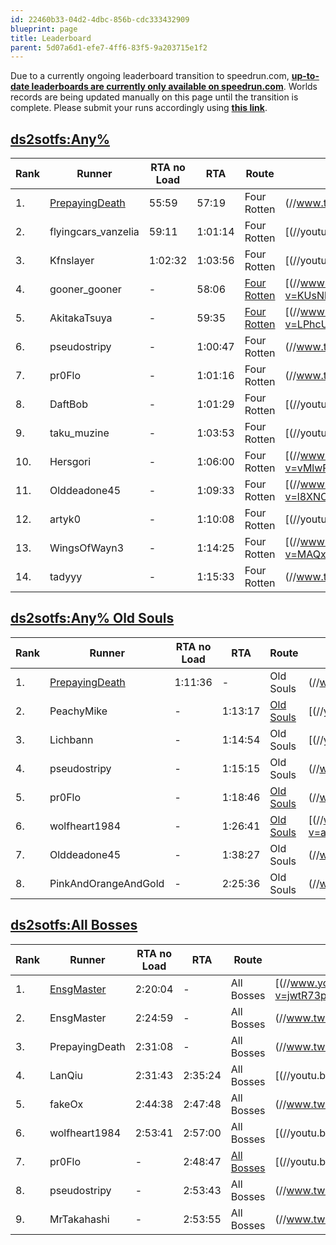 ```yaml
---
id: 22460b33-04d2-4dbc-856b-cdc333432909
blueprint: page
title: Leaderboard
parent: 5d07a6d1-efe7-4ff6-83f5-9a203715e1f2
---
```

Due to a currently ongoing leaderboard transition to speedrun.com, **[up-to-date leaderboards are currently only available on speedrun.com](//www.speedrun.com/souls)**. Worlds records are being updated manually on this page until the transition is complete. Please submit your runs accordingly using **[this link](/run-submission)**.

## [ds2sotfs:Any%](/ds2sotfs/any)

| Rank | Runner                                       | RTA no Load | RTA     | Route                                        | VOD                                                                                                                                  |
| ---- | -------------------------------------------- | ----------- | ------- | -------------------------------------------- | ------------------------------------------------------------------------------------------------------------------------------------ |
| 1.   | [PrepayingDeath](//twitch.tv/PrepayingDeath) | 55:59       | 57:19   | Four Rotten                                  | (//www.twitch.tv/videos/367015073)                   |
| 2.   | flyingcars_vanzelia                          | 59:11       | 1:01:14 | Four Rotten                                  | [(//youtu.be/eHp4KCcSRzI)                |
| 3.   | Kfnslayer                                    | 1:02:32     | 1:03:56 | Four Rotten                                  | [(//youtu.be/QDpZletYbl0)                |
| 4.   | gooner_gooner                                | -           | 58:06   | [Four Rotten](//pastebin.com/tPZ8Vmd1)       | [(//www.youtube.com/watch?v=KUsNkxlRxfg) |
| 5.   | AkitakaTsuya                                 | -           | 59:35   | [Four Rotten](//pastebin.com/u/AkitakaTsuya) | [(//www.youtube.com/watch?v=LPhcUvcgCww) |
| 6.   | pseudostripy                                 | -           | 1:00:47 | Four Rotten                                  | (//www.twitch.tv/videos/43752723)                    |
| 7.   | pr0Flo                                       | -           | 1:01:16 | Four Rotten                                  | (//www.twitch.tv/pr0flo/v/5995860)                   |
| 8.   | DaftBob                                      | -           | 1:01:29 | Four Rotten                                  | [(//youtu.be/Y9O3U7dWtbo)                |
| 9.   | taku_muzine                                  | -           | 1:03:53 | Four Rotten                                  | [(//youtu.be/WDRsUoLefvk)                |
| 10.  | Hersgori                                     | -           | 1:06:00 | Four Rotten                                  | [(//www.youtube.com/watch?v=vMlwPjU6CA0) |
| 11.  | Olddeadone45                                 | -           | 1:09:33 | Four Rotten                                  | [(//www.youtube.com/watch?v=l8XNOX-VGhI) |
| 12.  | artyk0                                       | -           | 1:10:08 | Four Rotten                                  | [(//youtu.be/8dEwBQZEzxI)                |
| 13.  | WingsOfWayn3                                 | -           | 1:14:25 | Four Rotten                                  | [(//www.youtube.com/watch?v=MAQxqz-rTWE) |
| 14.  | tadyyy                                       | -           | 1:15:33 | Four Rotten                                  | (//www.twitch.tv/tadyyy/v/27975307)                  |

## [ds2sotfs:Any% Old Souls](/ds2sotfs/any-old-souls)

| Rank | Runner                                       | RTA no Load | RTA     | Route                                | VOD                                                                                                                                  |
| ---- | -------------------------------------------- | ----------- | ------- | ------------------------------------ | ------------------------------------------------------------------------------------------------------------------------------------ |
| 1.   | [PrepayingDeath](//twitch.tv/PrepayingDeath) | 1:11:36     | -       | Old Souls                            | (//www.twitch.tv/videos/220146208)                   |
| 2.   | PeachyMike                                   | -           | 1:13:17 | [Old Souls](//pastebin.com/UEj96q01) | [(//youtu.be/bIVqjQGO75w)                |
| 3.   | Lichbann                                     | -           | 1:14:54 | Old Souls                            | [(//youtu.be/_aeIa3bCQK8)                |
| 4.   | pseudostripy                                 | -           | 1:15:15 | Old Souls                            | (//www.twitch.tv/pseudostripy/v/33238425)            |
| 5.   | pr0Flo                                       | -           | 1:18:46 | [Old Souls](//pastebin.com/ptbhQ8ZU) | (//www.twitch.tv/pr0flo/v/6386442)                   |
| 6.   | wolfheart1984                                | -           | 1:26:41 | [Old Souls](//pastebin.com/0NZaY1W1) | [(//www.youtube.com/watch?v=a3qXsJeFQ78) |
| 7.   | Olddeadone45                                 | -           | 1:38:27 | Old Souls                            | (//www.twitch.tv/olddeadone45/v/24442150)            |
| 8.   | PinkAndOrangeAndGold                         | -           | 2:25:36 | Old Souls                            | (//www.twitch.tv/videos/44445207)                    |

## [ds2sotfs:All Bosses](/ds2sotfs/all-bosses)

| Rank | Runner                                   | RTA no Load | RTA     | Route                                 | VOD                                                                                                                                  |
| ---- | ---------------------------------------- | ----------- | ------- | ------------------------------------- | ------------------------------------------------------------------------------------------------------------------------------------ |
| 1.   | [EnsgMaster](//www.twitch.tv/ensgmaster) | 2:20:04     | -       | All Bosses                            | [(//www.youtube.com/watch?v=jwtR73pD4PM) |
| 2.   | EnsgMaster                               | 2:24:59     | -       | All Bosses                            | (//www.twitch.tv/videos/222192759)                   |
| 3.   | PrepayingDeath                           | 2:31:08     | -       | All Bosses                            | (//www.twitch.tv/videos/219546848)                   |
| 4.   | LanQiu                                   | 2:31:43     | 2:35:24 | All Bosses                            | [(//youtu.be/80DCCUBkz1Y)                |
| 5.   | fakeOx                                   | 2:44:38     | 2:47:48 | All Bosses                            | (//www.twitch.tv/fakeox/v/106906856)                 |
| 6.   | wolfheart1984                            | 2:53:41     | 2:57:00 | All Bosses                            | [(//youtu.be/otZyxEtk9Fg)                |
| 7.   | pr0Flo                                   | -           | 2:48:47 | [All Bosses](//pastebin.com/3AneWZAL) | [(//youtu.be/L8DyLEWe2CA)                |
| 8.   | pseudostripy                             | -           | 2:53:43 | All Bosses                            | (//www.twitch.tv/videos/7569730)                     |
| 9.   | MrTakahashi                              | -           | 2:53:55 | All Bosses                            | (//www.twitch.tv/videos/6697058)                     |
